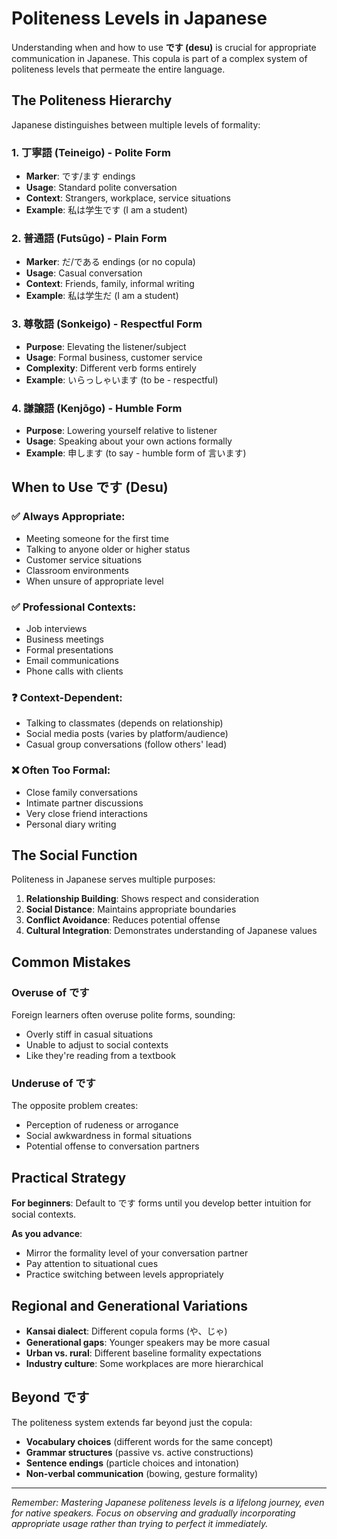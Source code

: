 # Politeness Levels in Japanese

Understanding when and how to use **です (desu)** is crucial for appropriate communication in Japanese. This copula is part of a complex system of politeness levels that permeate the entire language.

## The Politeness Hierarchy

Japanese distinguishes between multiple levels of formality:

### 1. **丁寧語 (Teineigo)** - Polite Form
- **Marker**: です/ます endings
- **Usage**: Standard polite conversation
- **Context**: Strangers, workplace, service situations
- **Example**: 私は学生です (I am a student)

### 2. **普通語 (Futsūgo)** - Plain Form  
- **Marker**: だ/である endings (or no copula)
- **Usage**: Casual conversation  
- **Context**: Friends, family, informal writing
- **Example**: 私は学生だ (I am a student)

### 3. **尊敬語 (Sonkeigo)** - Respectful Form
- **Purpose**: Elevating the listener/subject
- **Usage**: Formal business, customer service
- **Complexity**: Different verb forms entirely
- **Example**: いらっしゃいます (to be - respectful)

### 4. **謙譲語 (Kenjōgo)** - Humble Form
- **Purpose**: Lowering yourself relative to listener
- **Usage**: Speaking about your own actions formally
- **Example**: 申します (to say - humble form of 言います)

## When to Use です (Desu)

### ✅ **Always Appropriate**:
- Meeting someone for the first time
- Talking to anyone older or higher status
- Customer service situations  
- Classroom environments
- When unsure of appropriate level

### ✅ **Professional Contexts**:
- Job interviews
- Business meetings
- Formal presentations
- Email communications
- Phone calls with clients

### ❓ **Context-Dependent**:
- Talking to classmates (depends on relationship)
- Social media posts (varies by platform/audience)
- Casual group conversations (follow others' lead)

### ❌ **Often Too Formal**:
- Close family conversations
- Intimate partner discussions  
- Very close friend interactions
- Personal diary writing

## The Social Function

Politeness in Japanese serves multiple purposes:

1. **Relationship Building**: Shows respect and consideration
2. **Social Distance**: Maintains appropriate boundaries
3. **Conflict Avoidance**: Reduces potential offense
4. **Cultural Integration**: Demonstrates understanding of Japanese values

## Common Mistakes

### Overuse of です
Foreign learners often overuse polite forms, sounding:
- Overly stiff in casual situations
- Unable to adjust to social contexts
- Like they're reading from a textbook

### Underuse of です  
The opposite problem creates:
- Perception of rudeness or arrogance
- Social awkwardness in formal situations
- Potential offense to conversation partners

## Practical Strategy

**For beginners**: Default to です forms until you develop better intuition for social contexts.

**As you advance**: 
- Mirror the formality level of your conversation partner
- Pay attention to situational cues
- Practice switching between levels appropriately

## Regional and Generational Variations

- **Kansai dialect**: Different copula forms (や、じゃ)
- **Generational gaps**: Younger speakers may be more casual
- **Urban vs. rural**: Different baseline formality expectations
- **Industry culture**: Some workplaces are more hierarchical

## Beyond です

The politeness system extends far beyond just the copula:
- **Vocabulary choices** (different words for the same concept)
- **Grammar structures** (passive vs. active constructions)  
- **Sentence endings** (particle choices and intonation)
- **Non-verbal communication** (bowing, gesture formality)

---

*Remember: Mastering Japanese politeness levels is a lifelong journey, even for native speakers. Focus on observing and gradually incorporating appropriate usage rather than trying to perfect it immediately.*
